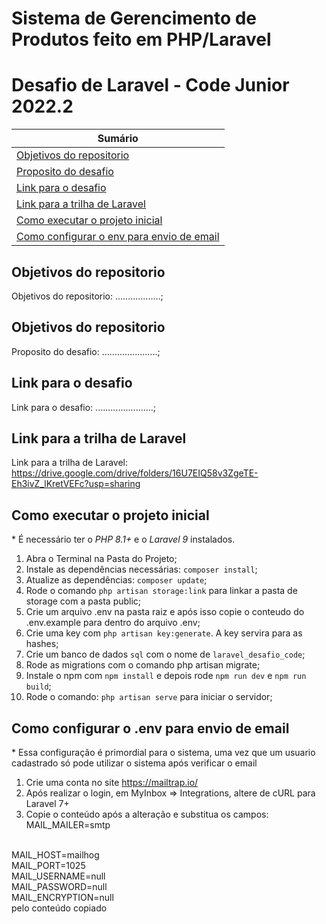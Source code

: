 # Sistema de Gerencimento de Produtos feito em PHP/Laravel

# Desafio de Laravel - Code Junior 2022.2

| **Sumário** |
|-------------|
| [Objetivos do repositorio](#objetivos-do-repositorio) |
| [Proposito do desafio](#proposito-do-desafio) |
| [Link para o desafio](#link-para-o-desafio) |
| [Link para a trilha de Laravel](#link-para-a-trilha-de-laravel) |
| [Como executar o projeto inicial](#como-executar-o-projeto-inicial) |
| [Como configurar o env para envio de email](#como-configurar-o-env-para-envio-de-email) |


## Objetivos do repositorio
Objetivos do repositorio: ..................;

## Objetivos do repositorio
Proposito do desafio: ......................; 
<br>

## Link para o desafio
Link para o desafio: .......................;
<br>

## Link para a trilha de Laravel
Link para a trilha de Laravel: https://drive.google.com/drive/folders/16U7EIQ58v3ZgeTE-Eh3ivZ_lKretVEFc?usp=sharing
<br>

## Como executar o projeto inicial
\* É necessário ter o _PHP 8.1+_ e o _Laravel 9_ instalados.
1. Abra o Terminal na Pasta do Projeto;
2. Instale as dependências necessárias: `composer install`;
3. Atualize as dependências: `composer update`;
4. Rode o comando `php artisan storage:link` para linkar a pasta de storage com a pasta public;
5. Crie um arquivo .env na pasta raiz e após isso copie o conteudo do .env.example para dentro do arquivo .env;
6. Crie uma key com `php artisan key:generate`. A key servira para as hashes;
7. Crie um banco de dados `sql` com o nome de `laravel_desafio_code`;
8. Rode as migrations com o comando php artisan migrate;
9. Instale o npm com `npm install` e depois rode `npm run dev` e `npm run build`;
10. Rode o comando: `php artisan serve` para iniciar o servidor;

## Como configurar o .env para envio de email
\* Essa configuração é primordial para o sistema, uma vez que um usuario cadastrado só pode utilizar o sistema após verificar o email
1. Crie uma conta no site https://mailtrap.io/
2. Após realizar o login, em MyInbox => Integrations, altere de cURL para Laravel 7+
3. Copie o conteúdo após a alteração e substitua os campos: <br>
MAIL_MAILER=smtp
<br>
MAIL_HOST=mailhog
<br>
MAIL_PORT=1025
<br>
MAIL_USERNAME=null
<br>
MAIL_PASSWORD=null
<br>
MAIL_ENCRYPTION=null
<br>
pelo conteúdo copiado 

